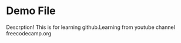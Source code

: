# Demo File

Descrption! This is for learning github.Learning from youtube channel freecodecamp.org 

